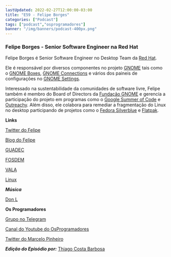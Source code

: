 ```yaml
---
lastUpdated: 2022-02-27T12:00:00-03:00
title: "E59 - Felipe Borges"
categories: ["Podcast"]
tags: ["podcast","osprogramadores"]
banner: "/img/banners/podcast-400px.png"
---
```


### Felipe Borges - Senior Software Engineer na Red Hat

Felipe Borges é Senior Software Engineer no Desktop Team da [Red Hat](https://www.redhat.com/en). 

Ele é responsável por diversos componentes no projeto [GNOME](https://www.gnome.org/) tais como o [GNOME Boxes](https://wiki.gnome.org/Apps/Boxes), [GNOME Connections](https://gitlab.gnome.org/GNOME/connections) e vários dos paineis de configurações no [GNOME Settings](https://gitlab.gnome.org/GNOME/gnome-control-center). 

Interessado na sustentabilidade da comunidades de software livre, Felipe também é membro do Board of Directors da [Fundação GNOME](https://wiki.gnome.org/FoundationBoard) e gerencía a participação do projeto em programas como o [Google Summer of Code](https://summerofcode.withgoogle.com/) e [Outreachy](https://www.outreachy.org/). Além disso, ele colabora para remediar a fragmentação do Linux no desktop participando de projetos como o [Fedora Silverblue](https://silverblue.fedoraproject.org/) e [Flatpak](https://flatpak.org/).

<SpotifyEmbed episode="5bCKeZ0v6NKccgwlVafsMY"></SpotifyEmbed>


**Links**

[Twitter do Felipe](https://twitter.com/felipeborges)

[Blog do Felipe](https://feborg.es/)

[GUADEC](https://foundation.gnome.org/2022/02/21/guadec-2022-in-guadalajara-mexico/)

[FOSDEM](https://fosdem.org/2022/)

[VALA](https://wiki.gnome.org/Projects/Vala)

[Linux](https://en.wikipedia.org/wiki/Linux)


***Música***

[Don L](https://www.rapbr.com/2021/11/panico-de-nada-don-l-roteiro-pra-ainouz-vol-2.html)


**Os Programadores**

[Grupo no Telegram](https://t.me/osprogramadores)

[Canal do Youtube do OsProgramadores](https://www.youtube.com/channel/UCt_YNYGl6K5yNXlXEQDdwWg?view_as=subscriber)

[Twitter do Marcelo Pinheiro](https://twitter.com/mpinheir)

***Edição do Episódio por:*** [Thiago Costa Barbosa](https://www.linkedin.com/in/ThiagoCostaBarbosa/)
